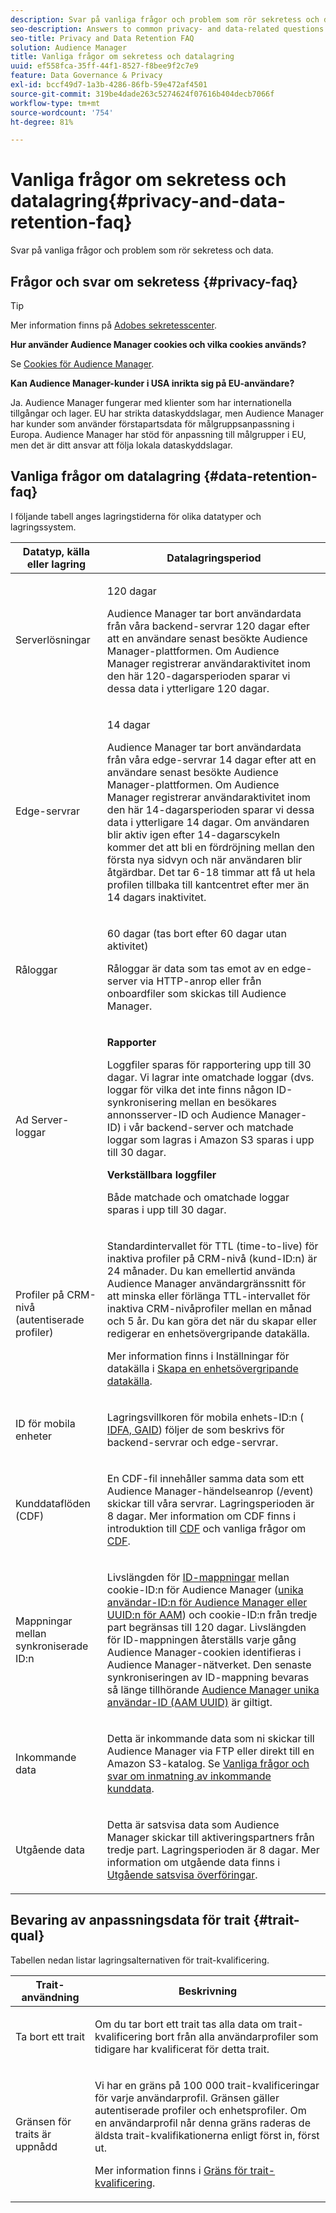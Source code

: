 ```yaml
---
description: Svar på vanliga frågor och problem som rör sekretess och data.
seo-description: Answers to common privacy- and data-related questions or issues.
seo-title: Privacy and Data Retention FAQ
solution: Audience Manager
title: Vanliga frågor om sekretess och datalagring
uuid: ef558fca-35ff-44f1-8527-f8bee9f2c7e9
feature: Data Governance & Privacy
exl-id: bccf49d7-1a3b-4286-86fb-59e472af4501
source-git-commit: 319be4dade263c5274624f07616b404decb7066f
workflow-type: tm+mt
source-wordcount: '754'
ht-degree: 81%

---
```


# Vanliga frågor om sekretess och datalagring{#privacy-and-data-retention-faq}

Svar på vanliga frågor och problem som rör sekretess och data.

<!-- faq_privacy.xml -->

## Frågor och svar om sekretess {#privacy-faq}

>[!TIP]
>
>Mer information finns på [Adobes sekretesscenter](https://www.adobe.com/se/privacy.html).

**Hur använder Audience Manager cookies och vilka cookies används?**

Se [Cookies för Audience Manager](https://experienceleague.adobe.com/docs/core-services/interface/ec-cookies/cookies-am.html?lang=sv-SE).

**Kan Audience Manager-kunder i USA inrikta sig på EU-användare?**

Ja. Audience Manager fungerar med klienter som har internationella tillgångar och lager. EU har strikta dataskyddslagar, men Audience Manager har kunder som använder förstapartsdata för målgruppsanpassning i Europa. Audience Manager har stöd för anpassning till målgrupper i EU, men det är ditt ansvar att följa lokala dataskyddslagar.

<!-- 

<p> <b>Why does the IP address need to be removed from log files?</b> </p> 
<p>While still an open question in the US, regulators in Europe consider IP addresses as personally identifiable information (PII). As a result, companies that collect IP addresses in the EU are subject to strict data processing requirements. To support expansion into the EU, and help reduce compliance requirements for our customers, we remove IP addresses from log files. Also, this change addresses where we believe industry self-regulation and legally required regulations are moving within the United States. Removing IP addresses is a proactive change that will help Audience Manager (and our partners) comply with existing and future PII-related legislation. </p>

 -->

## Vanliga frågor om datalagring {#data-retention-faq}

I följande tabell anges lagringstiderna för olika datatyper och lagringssystem.

<table id="table_21C0B13A57A44DE0999FB33F363C88F6"> 
 <thead> 
  <tr> 
   <th colname="col1" class="entry"> Datatyp, källa eller lagring </th> 
   <th colname="col2" class="entry"> Datalagringsperiod </th> 
  </tr> 
 </thead>
 <tbody> 
  <tr> 
   <td colname="col1"> <p>Serverlösningar </p> </td> 
   <td colname="col2"> <p>120 dagar </p> <p> Audience Manager tar bort användardata från våra backend-servrar 120 dagar efter att en användare senast besökte Audience Manager-plattformen. Om <span class="keyword"> Audience Manager</span> registrerar användaraktivitet inom den här 120-dagarsperioden sparar vi dessa data i ytterligare 120 dagar. </p> </td> 
  </tr> 
  <tr> 
   <td colname="col1"> <p>Edge-servrar </p> </td> 
   <td colname="col2"> <p> 14 dagar </p> <p>Audience Manager tar bort användardata från våra edge-servrar 14 dagar efter att en användare senast besökte Audience Manager-plattformen. Om <span class="keyword"> Audience Manager</span> registrerar användaraktivitet inom den här 14-dagarsperioden sparar vi dessa data i ytterligare 14 dagar. Om användaren blir aktiv igen efter 14-dagarscykeln kommer det att bli en fördröjning mellan den första nya sidvyn och när användaren blir åtgärdbar. Det tar 6-18 timmar att få ut hela profilen tillbaka till kantcentret efter mer än 14 dagars inaktivitet. </p> </td> 
  </tr> 
  <tr> 
   <td colname="col1"> <p>Råloggar </p> </td> 
   <td colname="col2"> <p>60 dagar (tas bort efter 60 dagar utan aktivitet) </p> <p>Råloggar är data som tas emot av en edge-server via HTTP-anrop eller från onboardfiler som skickas till <span class="keyword"> Audience Manager</span>. </p> </td> 
  </tr> 
  <tr> 
   <td colname="col1"> <p>Ad Server-loggar </p> </td> 
   <td colname="col2"> <p><b>Rapporter</b> </p> <p>Loggfiler sparas för rapportering upp till 30 dagar. Vi lagrar inte omatchade loggar (dvs. loggar för vilka det inte finns någon ID-synkronisering mellan en besökares annonsserver-ID och <span class="keyword"> Audience Manager</span>-ID) i vår backend-server och matchade loggar som lagras i <span class="keyword"> Amazon S3</span> sparas i upp till 30 dagar. </p> <p><b>Verkställbara loggfiler</b> </p> <p>Både matchade och omatchade loggar sparas i upp till 30 dagar. </p> </td> 
  </tr> 
  <tr> 
   <td colname="col1"> <p>Profiler på CRM-nivå (autentiserade profiler) </p> </td> 
   <td colname="col2"> <p>Standardintervallet för TTL (time-to-live) för inaktiva profiler på CRM-nivå (kund-ID:n) är 24 månader. Du kan emellertid använda Audience Manager användargränssnitt för att minska eller förlänga TTL-intervallet för inaktiva CRM-nivåprofiler mellan en månad och 5 år. Du kan göra det när du skapar eller redigerar en enhetsövergripande datakälla.</p> <p>Mer information finns i Inställningar för datakälla i <a href="../features/profile-merge-rules/merge-rules-start.md#settings"> Skapa en enhetsövergripande datakälla</a>.</p> </td> 
  </tr> 
  <tr> 
   <td colname="col1"> <p>ID för mobila enheter </p> </td> 
   <td colname="col2"> <p>Lagringsvillkoren för mobila enhets-ID:n (<a href="../reference/ids-in-aam.md"> IDFA, GAID</a>) följer de som beskrivs för backend-servrar och edge-servrar. </p> </td> 
  </tr> 
  <tr> 
   <td colname="col1"> <p>Kunddataflöden (CDF) </p> </td> 
   <td colname="col2"> <p>En CDF-fil innehåller samma data som ett <span class="keyword"> Audience Manager</span>-händelseanrop (/event) skickar till våra servrar. Lagringsperioden är 8 dagar. Mer information om CDF finns i introduktion till <a href="../features/cdf-files.md"> CDF</a> och vanliga frågor om <a href="../faq/faq-cdf.md"> CDF</a>. </p> </td> 
  </tr> 
  <tr> 
   <td colname="col1"> <p>Mappningar mellan synkroniserade ID:n </p> </td> 
   <td colname="col2"> <p>Livslängden för <a href="../features/administration/usage-limits.md#id-mapping-limits"> ID-mappningar</a> mellan cookie-ID:n för Audience Manager (<a href="../reference/ids-in-aam.md">unika användar-ID:n för Audience Manager eller UUID:n för AAM</a>) och cookie-ID:n från tredje part begränsas till 120 dagar. Livslängden för ID-mappningen återställs varje gång Audience Manager-cookien identifieras i Audience Manager-nätverket. Den senaste synkroniseringen av ID-mappning bevaras så länge tillhörande <a href="../reference/ids-in-aam.md">Audience Manager unika användar-ID (AAM UUID)</a> är giltigt.</p></td> 
  </tr> 
  <tr> 
   <td colname="col1"> <p>Inkommande data </p> </td> 
   <td colname="col2"> <p>Detta är inkommande data som ni skickar till <span class="keyword">Audience Manager</span> via FTP eller direkt till en <span class="keyword">Amazon S3</span>-katalog. Se <a href="../faq/faq-inbound-data-ingestion.md">Vanliga frågor och svar om inmatning av inkommande kunddata</a>. </p> </td> 
  </tr> 
  <tr> 
   <td colname="col1"> <p>Utgående data </p> </td> 
   <td colname="col2"> <p>Detta är satsvisa data som <span class="keyword"> Audience Manager</span> skickar till aktiveringspartners från tredje part. Lagringsperioden är 8 dagar. Mer information om utgående data finns i <a href="../integration/receiving-audience-data/batch-outbound-transfers/outbound-file-name-contents.md">Utgående satsvisa överföringar</a>. </p> </td> 
  </tr> 
 </tbody> 
</table>

## Bevaring av anpassningsdata för trait {#trait-qual}

Tabellen nedan listar lagringsalternativen för trait-kvalificering.

<table id="table_7FB42BEF138540AAB6869995C1AB8D3F"> 
 <thead> 
  <tr> 
   <th colname="col1" class="entry"> Trait-användning </th> 
   <th colname="col2" class="entry"> Beskrivning </th> 
  </tr>
 </thead>
 <tbody> 
  <tr> 
   <td colname="col1"> <p>Ta bort ett trait </p> </td> 
   <td colname="col2"> <p>Om du tar bort ett trait tas alla data om trait-kvalificering bort från alla användarprofiler som tidigare har kvalificerat för detta trait. </p> </td> 
  </tr> 
  <tr> 
   <td colname="col1"> <p>Gränsen för traits är uppnådd </p> </td> 
   <td colname="col2"> <p>Vi har en gräns på 100 000 trait-kvalificeringar för varje användarprofil. Gränsen gäller autentiserade profiler och enhetsprofiler. Om en användarprofil når denna gräns raderas de äldsta trait-kvalifikationerna enligt först in, först ut. </p> <p>Mer information finns i <a href="../features/traits/trait-and-segment-qualification-reference.md#trait-qualification-limit"> Gräns för trait-kvalificering</a>. </p> </td> 
  </tr> 
 </tbody> 
</table>

